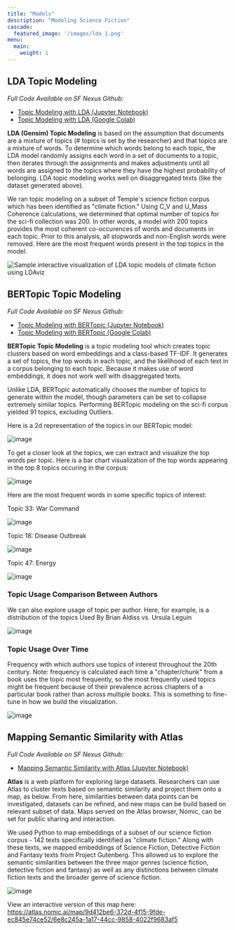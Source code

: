 ```yaml
---
title: "Models"
description: "Modeling Science Fiction"
cascade:
  featured_image: '/images/lda_1.png'
menu:
  main:
    weight: 1
---
```

## LDA Topic Modeling
*Full Code Available on SF Nexus Github:*
- [Topic Modeling with LDA (Jupyter Notebook)](https://github.com/SF-Nexus/extracted-features-notebooks/blob/main/notebooks/Analyzing_Extracted_Features/Topic%20Modeling%20with%20LDA%20(Jupyter%20Notebook).ipynb)
- [Topic Modeling with LDA (Google Colab)](https://github.com/SF-Nexus/extracted-features-notebooks/blob/main/notebooks/Analyzing_Extracted_Features/Topic_Modeling_with_LDA%20(Colab).ipynb)

**LDA (Gensim) Topic Modeling** is based on the assumption that documents are a mixture of topics (# topics is set by the researcher) and that topics are a mixture of words. To determine which words belong to each topic, the LDA model randomly assigns each word in a set of documents to a topic, then iterates through the assignments and makes adjustments until all words are assigned to the topics where they have the highest probability of belonging. LDA topic modeling works well on disaggregated texts (like the dataset generated above). 

We ran topic modeling on a subset of Temple's science fiction corpus which has been identified as "climate fiction." Using C_V and U_Mass Coherence calculations, we determined that optimal number of topics for the sci-fi collection was 200. In other words, a model with 200 topics provides the most coherent co-occurences of words and documents in each topic. Prior to this analysis, all stopwords and non-English words were removed. Here are the most frequent words present in the top topics in the model.

![Sample interactive visualization of LDA topic models of climate fiction using LDAviz](https://sf-nexus.github.io/ldaviz/)

## BERTopic Topic Modeling
*Full Code Available on SF Nexus Github:*
- [Topic Modeling with BERTopic (Jupyter Notebook)](https://github.com/SF-Nexus/extracted-features-notebooks/blob/main/notebooks/Analyzing_Extracted_Features/Topic%20Modeling%20with%20BERTopic%20(Jupyter%20Notebook).ipynb)
- [Topic Modeling with BERTopic (Google Colab)](https://github.com/SF-Nexus/extracted-features-notebooks/blob/main/notebooks/Analyzing_Extracted_Features/Topic_Modeling_with_BERTopic%20(Colab).ipynb)

**BERTopic Topic Modeling** is a topic modeling tool which creates topic clusters based on word embeddings and a class-based TF-IDF. It generates a set of topics, the top words in each topic, and the likelihood of each text in a corpus belonging to each topic. Because it makes use of word embeddings, it does not work well with disaggregated texts. 

Unlike LDA, BERTopic automatically chooses the number of topics to generate within the model, though parameters can be set to collapse extremely similar topics. Performing BERTopic modeling on the sci-fi corpus yielded 91 topics, excluding Outliers.

Here is a 2d representation of the topics in our BERTopic model:

![image](/images/bertopic_plot.png)

To get a closer look at the topics, we can extract and visualize the top words per topic. Here is a bar chart visualization of the top words appearing in the top 8 topics occuring in the corpus:

![image](/images/bertopic_topwords.png)

Here are the most frequent words in some specific topics of interest: 

Topic 33: War Command

![image](/images/BERTopic_War_Command_WordCloud.png)

Topic 18: Disease Outbreak

![image](/images/BERTopic_Epidemic_WordCloud.png)

Topic 47: Energy

![image](/images/BERTopic_Energy_WordCloud.png)

### Topic Usage Comparison Between Authors

We can also explore usage of topic per author. Here, for example, is a distribution of the topics Used By Brian Aldiss vs. Ursula Leguin

![image](/images/BERTopic_Topic_Use_Comparison_Between_Aldiss_Leguin.png)

### Topic Usage Over Time

Frequency with which authors use topics of interest throughout the 20th century. 
Note: frequency is calculated each time a "chapter/chunk" from a book uses the topic most frequently, so the most frequently used topics might be frequent because of their prevalence across chapters of a particular book rather than across multiple books. This is something to fine-tune in how we build the visualization.

![image](/images/BERTopic_Topic_Usage_over_Time.png)

## Mapping Semantic Similarity with Atlas
*Full Code Available on SF Nexus Github:*
- [Mapping Semantic Similarity with Atlas (Jupyter Notebook)](https://github.com/SF-Nexus/extracted-features-notebooks/blob/main/notebooks/Analyzing_Extracted_Features/Mapping%20Semantic%20Similarity%20with%20Atlas%20(Jupyter%20Notebook).ipynb)


**Atlas** is a web platform for exploring large datasets. Researchers can use Atlas to cluster texts based on semantic similarity and project them onto a map, as below. From here, similarities between data points can be investigated, datasets can be refined, and new maps can be build based on relevant subset of data. Maps served on the Atlas browser, Nomic, can be set for public sharing and interaction. 

We used Python to map embeddings of a subset of our science fiction corpus - 142 texts specifically identified as "climate fiction." Along with these texts, we mapped embeddings of Science Fiction, Detective Fiction and Fantasy texts from Project Gutenberg. This allowed us to explore the semantic similarities between the three major genres (science fiction, detective fiction and fantasy) as well as any distinctions between climate fiction texts and the broader genre of science fiction.

![image](/images/atlas-output.png)

View an interactive version of this map here: https://atlas.nomic.ai/map/9d412be6-372d-4f15-9fde-ec845e74ce52/6e8c245a-1a17-44cc-9858-4022f9683af5

